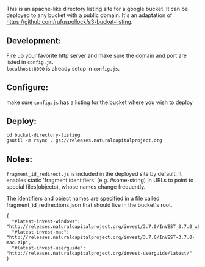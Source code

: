 This is an apache-like directory listing site for a google bucket. It can be deployed to any bucket with a public domain.  It's an adaptation of https://github.com/rufuspollock/s3-bucket-listing.  

## Development:
Fire up your favorite http server and make sure the domain and port are listed in `config.js`.  
`localhost:8000` is already setup in `config.js`.

## Configure:  
make sure `config.js` has a listing for the bucket where you wish to deploy

## Deploy: 
`cd bucket-directory-listing`  
`gsutil -m rsync . gs://releases.naturalcapitalproject.org`

## Notes:  
`fragment_id_redirect.js` is included in the deployed site by default. It enables static 'fragment identifiers' (e.g. #some-string) in URLs to point to special files(objects), whose names change frequently.  

The identifiers and object names are specified in a file called fragment_id_redirections.json that should live in the bucket's root.
```
{
  "#latest-invest-windows": "http://releases.naturalcapitalproject.org/invest/3.7.0/InVEST_3.7.0_x86_Setup.exe",
  "#latest-invest-mac": "http://releases.naturalcapitalproject.org/invest/3.7.0/InVEST-3.7.0-mac.zip",
  "#latest-invest-userguide": "http://releases.naturalcapitalproject.org/invest-userguide/latest/"
}
```
